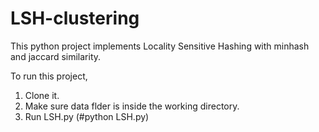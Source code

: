 # LSH-clustering
This python project implements Locality Sensitive Hashing with minhash and jaccard similarity.

To run this project,

1. Clone it.
2. Make sure data flder is inside the working directory.
3. Run LSH.py (#python LSH.py)
